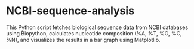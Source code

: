# NCBI-sequence-analysis
This Python script fetches biological sequence data from NCBI databases using Biopython, calculates nucleotide composition (%A, %T, %G, %C, %N), and visualizes the results in a bar graph using Matplotlib.
